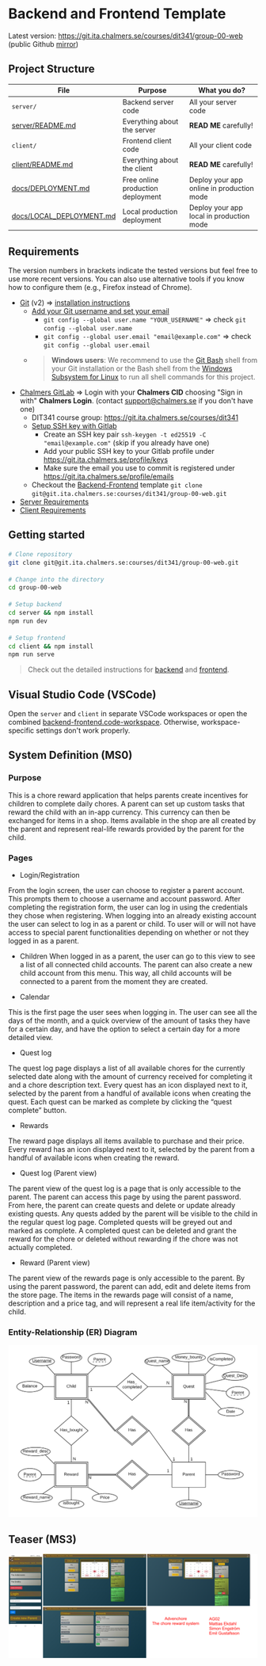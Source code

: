 # Backend and Frontend Template

Latest version: https://git.ita.chalmers.se/courses/dit341/group-00-web (public Github [mirror](https://github.com/dit341/group-00-web))

## Project Structure

| File        | Purpose           | What you do?  |
| ------------- | ------------- | ----- |
| `server/` | Backend server code | All your server code |
| [server/README.md](server/README.md) | Everything about the server | **READ ME** carefully! |
| `client/` | Frontend client code | All your client code |
| [client/README.md](client/README.md) | Everything about the client | **READ ME** carefully! |
| [docs/DEPLOYMENT.md](docs/DEPLOYMENT.md) | Free online production deployment | Deploy your app online in production mode |
| [docs/LOCAL_DEPLOYMENT.md](docs/LOCAL_DEPLOYMENT.md) | Local production deployment | Deploy your app local in production mode |

## Requirements

The version numbers in brackets indicate the tested versions but feel free to use more recent versions.
You can also use alternative tools if you know how to configure them (e.g., Firefox instead of Chrome).

* [Git](https://git-scm.com/) (v2) => [installation instructions](https://www.atlassian.com/git/tutorials/install-git)
  * [Add your Git username and set your email](https://docs.gitlab.com/ce/gitlab-basics/start-using-git.html#add-your-git-username-and-set-your-email)
    * `git config --global user.name "YOUR_USERNAME"` => check `git config --global user.name`
    * `git config --global user.email "email@example.com"` => check `git config --global user.email`
  * > **Windows users**: We recommend to use the [Git Bash](https://www.atlassian.com/git/tutorials/git-bash) shell from your Git installation or the Bash shell from the [Windows Subsystem for Linux](https://docs.microsoft.com/en-us/windows/wsl/install-win10) to run all shell commands for this project.
* [Chalmers GitLab](https://git.ita.chalmers.se/) => Login with your **Chalmers CID** choosing "Sign in with" **Chalmers Login**. (contact [support@chalmers.se](mailto:support@chalmers.se) if you don't have one)
  * DIT341 course group: https://git.ita.chalmers.se/courses/dit341
  * [Setup SSH key with Gitlab](https://docs.gitlab.com/ee/ssh/)
    * Create an SSH key pair `ssh-keygen -t ed25519 -C "email@example.com"` (skip if you already have one)
    * Add your public SSH key to your Gitlab profile under https://git.ita.chalmers.se/profile/keys
    * Make sure the email you use to commit is registered under https://git.ita.chalmers.se/profile/emails
  * Checkout the [Backend-Frontend](https://git.ita.chalmers.se/courses/dit341/group-00-web) template `git clone git@git.ita.chalmers.se:courses/dit341/group-00-web.git`
* [Server Requirements](./server/README.md#Requirements)
* [Client Requirements](./client/README.md#Requirements)

## Getting started

```bash
# Clone repository
git clone git@git.ita.chalmers.se:courses/dit341/group-00-web.git

# Change into the directory
cd group-00-web

# Setup backend
cd server && npm install
npm run dev

# Setup frontend
cd client && npm install
npm run serve
```

> Check out the detailed instructions for [backend](./server/README.md) and [frontend](./client/README.md).

## Visual Studio Code (VSCode)

Open the `server` and `client` in separate VSCode workspaces or open the combined [backend-frontend.code-workspace](./backend-frontend.code-workspace). Otherwise, workspace-specific settings don't work properly.

## System Definition (MS0)

### Purpose

This is a chore reward application that helps parents create incentives for children to complete daily chores. A parent can set up custom tasks that reward the child with an in-app currency. This currency can then be exchanged for items in a shop. Items available in the shop are all created by the parent and represent real-life rewards provided by the parent for the child.

### Pages

* Login/Registration

From the login screen, the user can choose to register a parent account. This prompts them to choose a username and account password. After completing the registration form, the user can log in using the credentials they chose when registering. When logging into an already existing account the user can select to log in as a parent or child. To user will or will not have access to special parent functionalities depending on whether or not they logged in as a parent.

* Children
When logged in as a parent, the user can go to this view to see a list of all connected child accounts. The parent can also create a new child account from this menu. This way, all child accounts will be connected to a parent from the moment they are created.

* Calendar

This is the first page the user sees when logging in. The user can see all the days of the month, and a quick overview of the amount of tasks they have for a certain day, and have the option to select a certain day for a more detailed view.


* Quest log

The quest log page displays a list of all available chores for the currently selected date along with the amount of currency received for completing it and a chore description text. Every quest has an icon displayed next to it, selected by the parent from a handful of available icons when creating the quest. Each quest can be marked as complete by clicking the “quest complete” button.


* Rewards

The reward page displays all items available to purchase and their price. Every reward has an icon displayed next to it, selected by the parent from a handful of available icons when creating the reward.


* Quest log (Parent view)

The parent view of the quest log is a page that is only accessible to the parent. The parent can access this page by using the parent password. From here, the parent can create quests and delete or update already existing quests. Any quests added by the parent will be visible to the child in the regular quest log page. Completed quests will be greyed out and marked as complete. A completed quest can be deleted and grant the reward for the chore or deleted without rewarding if the chore was not actually completed.


* Reward (Parent view)

The parent view of the rewards page is only accessible to the parent. By using the parent password, the parent can add, edit and delete items from the store page. The items in the rewards page will consist of a name, description and a price tag, and will represent a real life item/activity for the child.


### Entity-Relationship (ER) Diagram

![ER Diagram](./images/er_diagram.png)

## Teaser (MS3)

![Teaser](./images/teaser.png)
